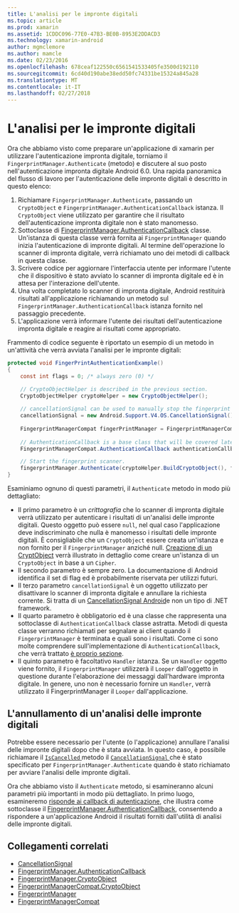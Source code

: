 ```yaml
---
title: L'analisi per le impronte digitali
ms.topic: article
ms.prod: xamarin
ms.assetid: 1CDDC096-77E0-47B3-BE0B-8953E2DDACD3
ms.technology: xamarin-android
author: mgmclemore
ms.author: mamcle
ms.date: 02/23/2016
ms.openlocfilehash: 678ceaf122550c6561541533405fe3500d192110
ms.sourcegitcommit: 6cd40d190abe38edd50fc74331be15324a845a28
ms.translationtype: MT
ms.contentlocale: it-IT
ms.lasthandoff: 02/27/2018
---
```

# <a name="scanning-for-fingerprints"></a>L'analisi per le impronte digitali

Ora che abbiamo visto come preparare un'applicazione di xamarin per utilizzare l'autenticazione impronta digitale, torniamo il `FingerprintManager.Authenticate` (metodo) e discutere al suo posto nell'autenticazione impronta digitale Android 6.0. Una rapida panoramica del flusso di lavoro per l'autenticazione delle impronte digitali è descritto in questo elenco:

1. Richiamare `FingerprintManager.Authenticate`, passando un `CryptoObject` e `FingerprintManager.AuthenticationCallback` istanza. Il `CryptoObject` viene utilizzato per garantire che il risultato dell'autenticazione impronta digitale non è stato manomesso. 
2. Sottoclasse di [FingerprintManager.AuthenticationCallback](http://developer.android.com/reference/android/hardware/fingerprint/FingerprintManager.AuthenticationCallback.html) classe. Un'istanza di questa classe verrà fornita ai `FingerprintManager` quando inizia l'autenticazione di impronte digitali. Al termine dell'operazione lo scanner di impronta digitale, verrà richiamato uno dei metodi di callback in questa classe.
3. Scrivere codice per aggiornare l'interfaccia utente per informare l'utente che il dispositivo è stato avviato lo scanner di impronta digitale ed è in attesa per l'interazione dell'utente. 
4. Una volta completato lo scanner di impronta digitale, Android restituirà risultati all'applicazione richiamando un metodo sul `FingerprintManager.AuthenticationCallback` istanza fornito nel passaggio precedente.
5. L'applicazione verrà informare l'utente dei risultati dell'autenticazione impronta digitale e reagire ai risultati come appropriato. 

Frammento di codice seguente è riportato un esempio di un metodo in un'attività che verrà avviata l'analisi per le impronte digitali:

```csharp
protected void FingerPrintAuthenticationExample()
{
    const int flags = 0; /* always zero (0) */

    // CryptoObjectHelper is described in the previous section.
    CryptoObjectHelper cryptoHelper = new CryptoObjectHelper();    
    
    // cancellationSignal can be used to manually stop the fingerprint scanner. 
    cancellationSignal = new Android.Support.V4.OS.CancellationSignal();
    
    FingerprintManagerCompat fingerPrintManager = FingerprintManagerCompat.From(this);
    
    // AuthenticationCallback is a base class that will be covered later on in this guide.
    FingerprintManagerCompat.AuthenticationCallback authenticationCallback = new MyAuthCallbackSample(this);

    // Start the fingerprint scanner.
    fingerprintManager.Authenticate(cryptoHelper.BuildCryptoObject(), flags, cancellationSignal, authenticationCallback, null);
}
```

Esaminiamo ognuno di questi parametri, il `Authenticate` metodo in modo più dettagliato:

* Il primo parametro è un _crittografia_ che lo scanner di impronta digitale verrà utilizzato per autenticare i risultati di un'analisi delle impronte digitali. Questo oggetto può essere `null`, nel qual caso l'applicazione deve indiscriminato che nulla è manomesso i risultati delle impronte digitali. È consigliabile che un `CryptoObject` essere creata un'istanza e non fornito per il `FingerprintManager` anziché null. [Creazione di un CryptObject](~/android/platform/fingerprint-authentication/creating-a-cryptoobject.md) verrà illustrato in dettaglio come creare un'istanza di un `CryptoObject` in base a un `Cipher`.
* Il secondo parametro è sempre zero. La documentazione di Android identifica il set di flag ed è probabilmente riservata per utilizzi futuri. 
* Il terzo parametro `cancellationSignal` è un oggetto utilizzato per disattivare lo scanner di impronta digitale e annullare la richiesta corrente. Si tratta di un [CancellationSignal Android](http://developer.android.com/reference/android/os/CancellationSignal.html)e non un tipo di .NET framework.
* Il quarto parametro è obbligatorio ed è una classe che rappresenta una sottoclasse di `AuthenticationCallback` classe astratta. Metodi di questa classe verranno richiamati per segnalare ai client quando il `FingerprintManager` è terminata e quali sono i risultati. Come ci sono molte comprendere sull'implementazione di `AuthenticationCallback`, che verrà trattato [è proprio sezione](~/android/platform/fingerprint-authentication/fingerprint-authentication-callbacks.md).
* Il quinto parametro è facoltativo `Handler` istanza. Se un `Handler` oggetto viene fornito, il `FingerprintManager` utilizzerà il `Looper` dall'oggetto in questione durante l'elaborazione dei messaggi dall'hardware impronta digitale. In genere, uno non è necessario fornire un `Handler`, verrà utilizzato il FingerprintManager il `Looper` dall'applicazione.

## <a name="cancelling-a-fingerprint-scan"></a>L'annullamento di un'analisi delle impronte digitali

Potrebbe essere necessario per l'utente (o l'applicazione) annullare l'analisi delle impronte digitali dopo che è stata avviata. In questo caso, è possibile richiamare il [ `IsCancelled` ](http://developer.android.com/reference/android/os/CancellationSignal.html#isCanceled()) metodo il [ `CancellationSignal` ](http://developer.android.com/reference/android/os/CancellationSignal.html) che è stato specificato per `FingerprintManager.Authenticate` quando è stato richiamato per avviare l'analisi delle impronte digitali.

Ora che abbiamo visto il `Authenticate` metodo, si esamineranno alcuni parametri più importanti in modo più dettagliato. In primo luogo, esamineremo [risponde ai callback di autenticazione](~/android/platform/fingerprint-authentication/fingerprint-authentication-callbacks.md), che illustra come sottoclasse il [FingerprintManager.AuthenticationCallback](http://developer.android.com/reference/android/hardware/fingerprint/FingerprintManager.AuthenticationCallback.html), consentendo a rispondere a un'applicazione Android il risultati forniti dall'utilità di analisi delle impronte digitali.




## <a name="related-links"></a>Collegamenti correlati

- [CancellationSignal](http://developer.android.com/reference/android/os/CancellationSignal.html)
- [FingerprintManager.AuthenticationCallback](http://developer.android.com/reference/android/hardware/fingerprint/FingerprintManager.AuthenticationCallback.html)
- [FingerprintManager.CryptoObject](http://developer.android.com/reference/android/hardware/fingerprint/FingerprintManager.CryptoObject.html)
- [FingerprintManagerCompat.CryptoObject](http://developer.android.com/reference/android/support/v4/hardware/fingerprint/FingerprintManagerCompat.CryptoObject.html)
- [FingerprintManager](http://developer.android.com/reference/android/hardware/fingerprint/FingerprintManager.html)
- [FingerprintManagerCompat](http://developer.android.com/reference/android/support/v4/hardware/fingerprint/FingerprintManagerCompat.html)
